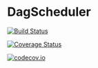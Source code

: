 # DagScheduler

[![Build Status](https://travis-ci.org/tanmaykm/DagScheduler.jl.svg?branch=master)](https://travis-ci.org/tanmaykm/DagScheduler.jl)

[![Coverage Status](https://coveralls.io/repos/tanmaykm/DagScheduler.jl/badge.svg?branch=master&service=github)](https://coveralls.io/github/tanmaykm/DagScheduler.jl?branch=master)

[![codecov.io](http://codecov.io/github/tanmaykm/DagScheduler.jl/coverage.svg?branch=master)](http://codecov.io/github/tanmaykm/DagScheduler.jl?branch=master)

